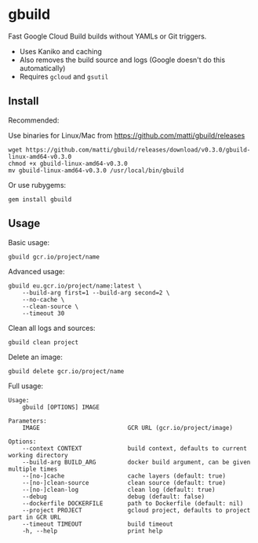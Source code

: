 # gbuild

Fast Google Cloud Build builds without YAMLs or Git triggers.

 - Uses Kaniko and caching
 - Also removes the build source and logs (Google doesn't do this automatically)
 - Requires `gcloud` and `gsutil`
 
## Install

Recommended:

Use binaries for Linux/Mac from https://github.com/matti/gbuild/releases

    wget https://github.com/matti/gbuild/releases/download/v0.3.0/gbuild-linux-amd64-v0.3.0
    chmod +x gbuild-linux-amd64-v0.3.0
    mv gbuild-linux-amd64-v0.3.0 /usr/local/bin/gbuild

Or use rubygems:

    gem install gbuild

## Usage

Basic usage:

    gbuild gcr.io/project/name

Advanced usage:

    gbuild eu.gcr.io/project/name:latest \
        --build-arg first=1 --build-arg second=2 \
        --no-cache \
        --clean-source \
        --timeout 30

Clean all logs and sources:

    gbuild clean project

Delete an image:

    gbuild delete gcr.io/project/name

Full usage:

    Usage:
        gbuild [OPTIONS] IMAGE

    Parameters:
        IMAGE                         GCR URL (gcr.io/project/image)

    Options:
        --context CONTEXT             build context, defaults to current working directory
        --build-arg BUILD_ARG         docker build argument, can be given multiple times
        --[no-]cache                  cache layers (default: true)
        --[no-]clean-source           clean source (default: true)
        --[no-]clean-log              clean log (default: true)
        --debug                       debug (default: false)
        --dockerfile DOCKERFILE       path to Dockerfile (default: nil)
        --project PROJECT             gcloud project, defaults to project part in GCR URL
        --timeout TIMEOUT             build timeout
        -h, --help                    print help
